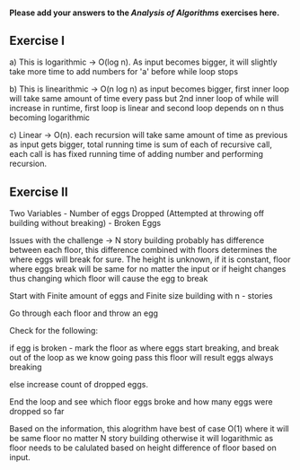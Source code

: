 #### Please add your answers to the ***Analysis of  Algorithms*** exercises here.

## Exercise I

a) This is logarithmic -> O(log n). As input becomes bigger, it will slightly take more time to add numbers for 'a' before while loop stops


b) This is linearithmic -> O(n log n) as input becomes bigger, first inner loop will take same amount of time every pass but 2nd inner loop of while will increase in runtime, first loop is linear and second loop depends on n thus becoming logarithmic 

c) Linear -> O(n). each recursion will take same amount of time as previous as input gets bigger, total running time is sum of each of recursive call, each call is has fixed running time of adding number and performing recursion. 

## Exercise II

Two Variables - Number of eggs Dropped (Attempted at throwing off building without                 breaking)
              - Broken Eggs

Issues with the challenge -> N story building probably has difference between each floor, this difference combined with floors determines the where eggs will break for sure. The height is unknown, if it is constant, floor where eggs break will be same for no matter the input or if height changes thus changing which floor will cause the egg to break

Start with Finite amount of eggs and Finite size building with n - stories

Go through each floor and throw an egg 

Check for the following:

if egg is broken - mark the floor as where eggs start breaking, and break out of the loop as we know going pass this floor will result eggs always breaking

else increase count of dropped eggs.

End the loop and see which floor eggs broke and how many eggs were dropped so far

Based on the information, this alogrithm have best of case O(1) where it will be same floor no matter N story building otherwise  it will logarithmic as floor needs to be calulated based on height difference of floor based on input.  